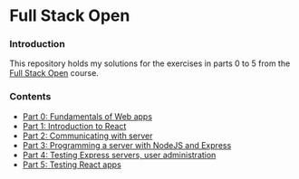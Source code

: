 # Full Stack Open

### Introduction
This repository holds my solutions for the exercises in parts 0 to 5 from the 
[Full Stack Open](https://fullstackopen.com/en/) course.

### Contents
- [Part 0: Fundamentals of Web apps](./part0/)
- [Part 1: Introduction to React](./part1/)
- [Part 2: Communicating with server](./part2/)
- [Part 3: Programming a server with NodeJS and Express](./part3/)
- [Part 4: Testing Express servers, user administration](./part4/)
- [Part 5: Testing React apps](./part5/)